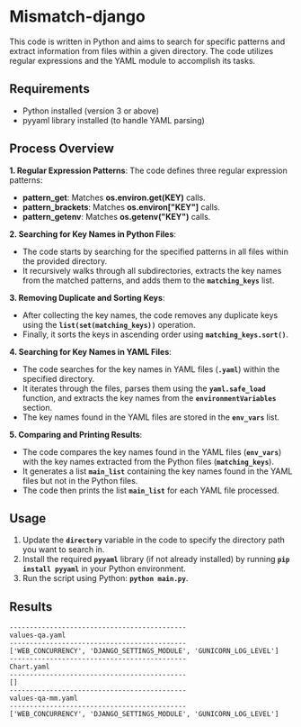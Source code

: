 # Mismatch-django
This code is written in Python and aims to search for specific patterns and extract information from files within a given directory. The code utilizes regular expressions and the YAML module to accomplish its tasks.

## Requirements
- Python installed (version 3 or above)
- pyyaml library installed (to handle YAML parsing)

## Process Overview
**1. Regular Expression Patterns**: The code defines three regular expression patterns:
- **pattern_get**: Matches **os.environ.get(KEY)** calls.
- **pattern_brackets**: Matches **os.environ["KEY"]** calls.
- **pattern_getenv**: Matches **os.getenv("KEY")** calls.

**2. Searching for Key Names in Python Files**:
- The code starts by searching for the specified patterns in all files within the provided directory.
- It recursively walks through all subdirectories, extracts the key names from the matched patterns, and adds them to the **`matching_keys`** list.

**3. Removing Duplicate and Sorting Keys**:
- After collecting the key names, the code removes any duplicate keys using the **`list(set(matching_keys))`** operation.
- Finally, it sorts the keys in ascending order using **`matching_keys.sort()`**.

**4. Searching for Key Names in YAML Files**:
- The code searches for the key names in YAML files (**`.yaml`**) within the specified directory.
- It iterates through the files, parses them using the **`yaml.safe_load`** function, and extracts the key names from the **`environmentVariables`** section.
- The key names found in the YAML files are stored in the **`env_vars`** list.

**5. Comparing and Printing Results**:
- The code compares the key names found in the YAML files (**`env_vars`**) with the key names extracted from the Python files (**`matching_keys`**).
- It generates a list **`main_list`** containing the key names found in the YAML files but not in the Python files.
- The code then prints the list **`main_list`** for each YAML file processed.

## Usage
1. Update the **`directory`** variable in the code to specify the directory path you want to search in.
2. Install the required **`pyyaml`** library (if not already installed) by running **`pip install pyyaml`** in your Python environment.
3. Run the script using Python: **`python main.py`**.

## Results
```
--------------------------------------------
values-qa.yaml
--------------------------------------------
['WEB_CONCURRENCY', 'DJANGO_SETTINGS_MODULE', 'GUNICORN_LOG_LEVEL']
--------------------------------------------
Chart.yaml
--------------------------------------------
[]
--------------------------------------------
values-qa-mm.yaml
--------------------------------------------
['WEB_CONCURRENCY', 'DJANGO_SETTINGS_MODULE', 'GUNICORN_LOG_LEVEL']
```
